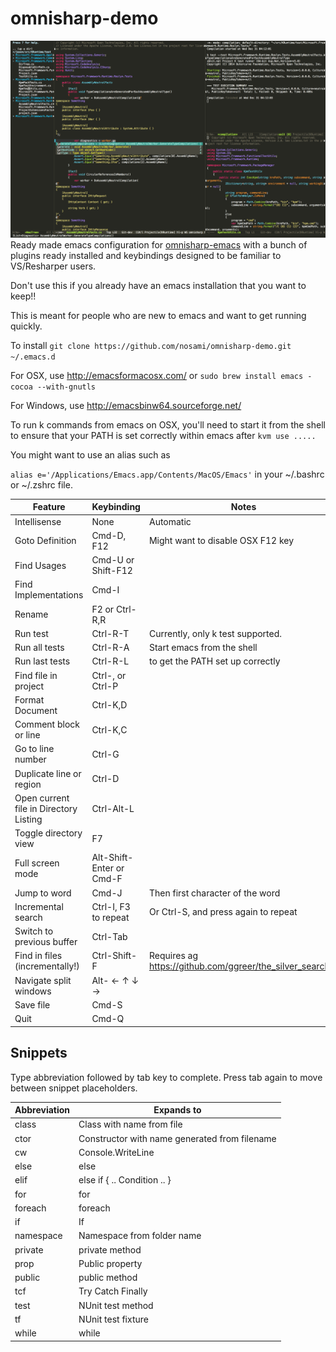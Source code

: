 omnisharp-demo
==============
![omnisharp-emacs screenshot](https://raw.githubusercontent.com/nosami/nosami.github.io/master/emacs-demo.png)
Ready made emacs configuration for [omnisharp-emacs](https://github.com/OmniSharp/omnisharp-emacs)
with a bunch of plugins ready installed and keybindings designed to be familiar to VS/Resharper users.

Don't use this if you already have an emacs installation that you want to keep!!

This is meant for people who are new to emacs and want to get running quickly.

To install ```git clone https://github.com/nosami/omnisharp-demo.git ~/.emacs.d```

For OSX, use http://emacsformacosx.com/ or ```sudo brew install emacs -cocoa --with-gnutls```

For Windows, use http://emacsbinw64.sourceforge.net/

To run k commands from emacs on OSX, you'll need to start it from the shell to
ensure that your PATH is set correctly within emacs after ```kvm use .....```

You might want to use an alias such as

```alias e='/Applications/Emacs.app/Contents/MacOS/Emacs'``` in your ~/.bashrc or ~/.zshrc file.

| Feature                                | Keybinding               | Notes                                                     |
|----------------------------------------|--------------------------|-----------------------------------------------------------|
| Intellisense                           | None                     | Automatic                                                 |
| Goto Definition                        | Cmd-D, F12               | Might want to disable OSX F12 key                         |
| Find Usages                            | Cmd-U or Shift-F12       |                                                           |
| Find Implementations                   | Cmd-I                    |                                                           |
| Rename                                 | F2 or Ctrl-R,R           |                                                           |
| Run test                               | Ctrl-R-T                 | Currently, only k test supported.                         |
| Run all tests                          | Ctrl-R-A                 | Start emacs from the shell                                |
| Run last tests                         | Ctrl-R-L                 | to get the PATH set up correctly                          |
| Find file in project                   | Ctrl-, or Ctrl-P         |                                                           |
| Format Document                        | Ctrl-K,D                 |                                                           |
| Comment block or line                  | Ctrl-K,C                 |                                                           |
| Go to line number                      | Ctrl-G                   |                                                           |
| Duplicate line or region               | Ctrl-D                   |                                                           |
| Open current file in Directory Listing | Ctrl-Alt-L               |                                                           |
| Toggle directory view                  | F7                       |                                                           |
| Full screen mode                       | Alt-Shift-Enter or Cmd-F |                                                           |
| Jump to word                           | Cmd-J                    | Then first character of the word                          |
| Incremental search                     | Ctrl-I, F3 to repeat     | Or Ctrl-S, and press again to repeat                      |
| Switch to previous buffer              | Ctrl-Tab                 |                                                           |
| Find in files (incrementally!)         | Ctrl-Shift-F             | Requires ag https://github.com/ggreer/the_silver_searcher |
| Navigate split windows                 | Alt- ← ↑ ↓ →             |                                                           |
| Save file                              | Cmd-S                    |                                                           |
| Quit                                   | Cmd-Q                    |                                                           |

Snippets
--------
Type abbreviation followed by tab key to complete. Press tab again to
move between snippet placeholders.

| Abbreviation | Expands to                                    |
|--------------|-----------------------------------------------|
| class        | Class with name from file                     |
| ctor         | Constructor with name generated from filename |
| cw           | Console.WriteLine                             |
| else         | else                                          |
| elif         | else if { .. Condition .. }                   |
| for          | for                                           |
| foreach      | foreach                                       |
| if           | If                                            |
| namespace    | Namespace from folder name                    |
| private      | private method                                |
| prop         | Public property                               |
| public       | public method                                 |
| tcf          | Try Catch Finally                             |
| test         | NUnit test method                             |
| tf           | NUnit test fixture                            |
| while        | while                                         |

